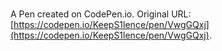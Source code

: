# 

A Pen created on CodePen.io. Original URL: [https://codepen.io/KeepS1lence/pen/VwgGQxj](https://codepen.io/KeepS1lence/pen/VwgGQxj).


